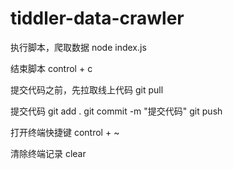 # tiddler-data-crawler

执行脚本，爬取数据
node index.js

结束脚本
control + c

提交代码之前，先拉取线上代码
git pull

提交代码
git add .
git commit -m "提交代码"
git push

打开终端快捷键
control + ~

清除终端记录
clear

